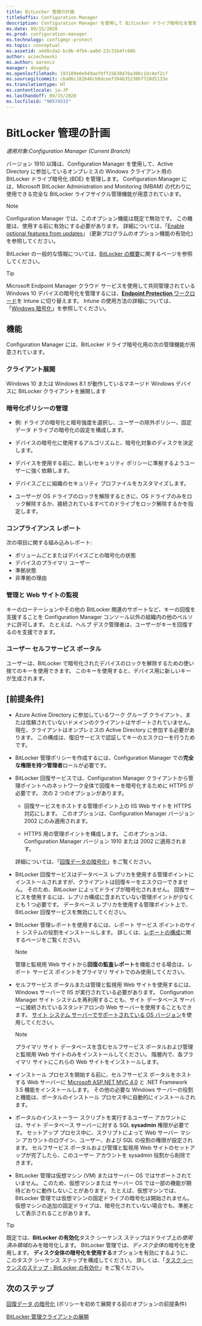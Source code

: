 ```yaml
---
title: BitLocker 管理の計画
titleSuffix: Configuration Manager
description: Configuration Manager を使用して BitLocker ドライブ暗号化を管理する計画を立てます
ms.date: 09/15/2020
ms.prod: configuration-manager
ms.technology: configmgr-protect
ms.topic: conceptual
ms.assetid: a4d8cda2-bc9b-4fb4-aa0d-23c31b4fc60b
author: aczechowski
ms.author: aaroncz
manager: dougeby
ms.openlocfilehash: 193189e0e949aefdff15630476a306c1dc4ef2c7
ms.sourcegitcommit: cba06c182646cb6dceef304b35230bf728d5133e
ms.translationtype: HT
ms.contentlocale: ja-JP
ms.lasthandoff: 09/15/2020
ms.locfileid: "90574533"
---
```

# <a name="plan-for-bitlocker-management"></a>BitLocker 管理の計画

*適用対象:Configuration Manager (Current Branch)*

<!-- 3601034 -->

バージョン 1910 以降は、Configuration Manager を使用して、Active Directory に参加しているオンプレミスの Windows クライアント用の BitLocker ドライブ暗号化 (BDE) を管理します。 Configuration Manager には、Microsoft BitLocker Administration and Monitoring (MBAM) の代わりに使用できる完全な BitLocker ライフサイクル管理機能が用意されています。

> [!NOTE]
> Configuration Manager では、このオプション機能は既定で無効です。 この機能は、使用する前に有効にする必要があります。 詳細については、「[Enable optional features from updates](../../core/servers/manage/install-in-console-updates.md#bkmk_options)」 (更新プログラムのオプション機能の有効化) を参照してください。  

BitLocker の一般的な情報については、[BitLocker の概要](/windows/security/information-protection/bitlocker/bitlocker-overview)に関するページを参照してください。

> [!TIP]
> Microsoft Endpoint Manager クラウド サービスを使用して共同管理されている Windows 10 デバイスの暗号化を管理するには、[**Endpoint Protection** ワークロード](../../comanage/workloads.md#endpoint-protection)を Intune に切り替えます。 Intune の使用方法の詳細については、「[Windows 暗号化](/intune/protect/endpoint-protection-windows-10#windows-encryption)」を参照してください。

## <a name="features"></a>機能

Configuration Manager には、BitLocker ドライブ暗号化用の次の管理機能が用意されています。

### <a name="client-deployment"></a>クライアント展開

Windows 10 または Windows 8.1 が動作しているマネージド Windows デバイスに BitLocker クライアントを展開します

### <a name="manage-encryption-policies"></a>暗号化ポリシーの管理

- 例: ドライブの暗号化と暗号強度を選択し、ユーザーの除外ポリシー、固定データ ドライブの暗号化の設定を構成します。

- デバイスの暗号化に使用するアルゴリズムと、暗号化対象のディスクを決定します。

- デバイスを使用する前に、新しいセキュリティ ポリシーに準拠するようユーザーに強く依頼します。

- デバイスごとに組織のセキュリティ プロファイルをカスタマイズします。

- ユーザーが OS ドライブのロックを解除するときに、OS ドライブのみをロック解除するか、接続されているすべてのドライブをロック解除するかを指定します。

### <a name="compliance-reports"></a>コンプライアンス レポート

次の項目に関する組み込みレポート:

- ボリュームごとまたはデバイスごとの暗号化の状態
- デバイスのプライマリ ユーザー
- 準拠状態
- 非準拠の理由

### <a name="administration-and-monitoring-website"></a>管理と Web サイトの監視

キーのローテーションやその他の BitLocker 関連のサポートなど、キーの回復を支援することを Configuration Manager コンソール以外の組織内の他のペルソナに許可します。 たとえば、ヘルプ デスク管理者は、ユーザーがキーを回復するのを支援できます。

### <a name="user-self-service-portal"></a>ユーザー セルフサービス ポータル

ユーザーは、BitLocker で暗号化されたデバイスのロックを解除するための使い捨てのキーを使用できます。 このキーを使用すると、デバイス用に新しいキーが生成されます。

## <a name="prerequisites"></a>[前提条件]

- Azure Active Directory に参加しているワーク グループ クライアント、または信頼されていないドメインのクライアントはサポートされていません。 現在、クライアントはオンプレミスの Active Directory に参加する必要があります。 この構成は、復旧サービスで認証してキーのエスクローを行うためです。

- BitLocker 管理ポリシーを作成するには、Configuration Manager での**完全な権限を持つ管理者**ロールが必要です。

- BitLocker 回復サービスでは、Configuration Manager クライアントから管理ポイントへのネットワーク全体で回復キーを暗号化するために HTTPS が必要です。 次の 2 つのオプションがあります。

  - 回復サービスをホストする管理ポイント上の IIS Web サイトを HTTPS 対応にします。 このオプションは、Configuration Manager バージョン 2002 にのみ適用されます。<!-- 5925660 -->

  - HTTPS 用の管理ポイントを構成します。 このオプションは、Configuration Manager バージョン 1910 または 2002 に適用されます。

  詳細については、「[回復データの暗号化](../deploy-use/bitlocker/encrypt-recovery-data.md)」をご覧ください。

- BitLocker 回復サービスはデータベース レプリカを使用する管理ポイントにインストールされますが、クライアントは回復キーをエスクローできません。 そのため、BitLocker によってドライブが暗号化されません。 回復サービスを使用するには、レプリカ構成に含まれていない管理ポイントが少なくとも 1 つ必要です。 データベース レプリカを使用する管理ポイント上で、BitLocker 回復サービスを無効にしてください。<!-- 7813149 -->

- BitLocker 管理レポートを使用するには、レポート サービス ポイントのサイト システムの役割をインストールします。 詳しくは、[レポートの構成](../../core/servers/manage/configuring-reporting.md)に関するページをご覧ください。

    > [!NOTE]
    > 管理と監視用 Web サイトから**回復の監査レポート**を機能させる場合は、レポート サービス ポイントをプライマリ サイトでのみ使用してください。

- セルフサービス ポータルまたは管理と監視用 Web サイトを使用するには、Windows サーバーで IIS が実行されている必要があります。 Configuration Manager サイト システムを再利用することも、サイト データベース サーバーに接続されているスタンドアロンの Web サーバーを使用することもできます。 [サイト システム サーバーでサポートされている OS バージョン](../../core/plan-design/configs/supported-operating-systems-for-site-system-servers.md)を使用してください。

    > [!NOTE]
    > プライマリ サイト データベースを含むセルフサービス ポータルおよび管理と監視用 Web サイトのみをインストールしてください。 階層内で、各プライマリ サイトにこれらの Web サイトをインストールします。

- インストール プロセスを開始する前に、セルフサービス ポータルをホストする Web サーバーに [Microsoft ASP.NET MVC 4.0](/aspnet/mvc/mvc4) と .NET Framework 3.5 機能をインストールします。 その他の必要な Windows サーバーの役割と機能は、ポータルのインストール プロセス中に自動的にインストールされます。

- ポータルのインストーラー スクリプトを実行するユーザー アカウントには、サイト データベース サーバーに対する SQL **sysadmin** 権限が必要です。 セットアップ プロセス中に、スクリプトによって Web サーバー マシン アカウントのログイン、ユーザー、および SQL の役割の権限が設定されます。 セルフサービス ポータルおよび管理と監視用 Web サイトのセットアップが完了したら、このユーザー アカウントを sysadmin 役割から削除できます。

- BitLocker 管理は仮想マシン (VM) またはサーバー OS ではサポートされていません。 このため、仮想マシンまたは サーバー OS では一部の機能が期待どおりに動作しないことがあります。 たとえば、仮想マシンでは、BitLocker 管理では仮想マシンの固定ドライブの暗号化は開始されません。 仮想マシンの追加の固定ドライブは、暗号化されていない場合でも、準拠として表示されることがあります。

> [!TIP]
> 既定では、**BitLocker の有効化**タスク シーケンス ステップはドライブ上の*使用済み領域*のみを暗号化します。 BitLocker 管理では、*ディスク全体*の暗号化を使用します。 **ディスク全体の暗号化を使用する**オプションを有効にするように、このタスク シーケンス ステップを構成してください。 詳しくは、「[タスク シーケンスのステップ - BitLocker の有効化](../../osd/understand/task-sequence-steps.md#BKMK_EnableBitLocker)」をご覧ください。

## <a name="next-steps"></a>次のステップ

[回復データ の暗号化](../deploy-use/bitlocker/encrypt-recovery-data.md) (ポリシーを初めて展開する前のオプションの前提条件)

[BitLocker 管理クライアントの展開](../deploy-use/bitlocker/deploy-management-agent.md)
